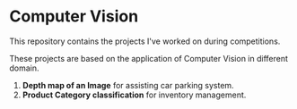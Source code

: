 # Computer Vision

This repository contains the projects I've worked on during competitions.

These projects are based on the application of Computer Vision in different domain.



1. **Depth map of an Image** for assisting car parking system.
2. **Product Category classification** for inventory management.

